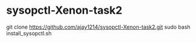 # sysopctl-Xenon-task2


git clone https://github.com/ajay1214/sysopctl-Xenon-task2.git
sudo bash install_sysopctl.sh
